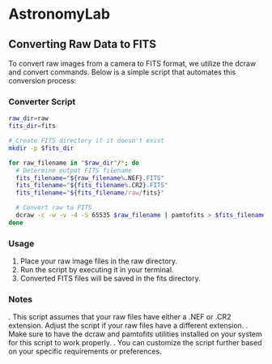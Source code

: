 # AstronomyLab

## Converting Raw Data to FITS
To convert raw images from a camera to FITS format, we utilize the dcraw and convert commands. Below is a simple script that automates this conversion process:
### Converter Script
```bash
raw_dir=raw
fits_dir=fits

# Create FITS directory if it doesn't exist
mkdir -p $fits_dir

for raw_filename in "$raw_dir"/*; do
  # Determine output FITS filename
  fits_filename="${raw_filename%.NEF}.FITS"
  fits_filename="${fits_filename%.CR2}.FITS"
  fits_filename="${fits_filename/raw/fits}"

  # Convert raw to FITS
  dcraw -c -w -v -4 -S 65535 $raw_filename | pamtofits > $fits_filename
done

```
### Usage
1. Place your raw image files in the raw directory.
2. Run the script by executing it in your terminal.
3. Converted FITS files will be saved in the fits directory.

### Notes
. This script assumes that your raw files have either a .NEF or .CR2 extension. Adjust the script if your raw files have a different extension.
. Make sure to have the dcraw and pamtofits utilities installed on your system for this script to work properly.
. You can customize the script further based on your specific requirements or preferences.

